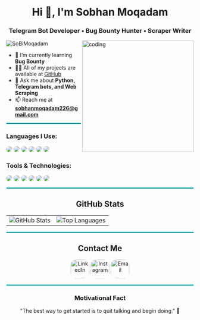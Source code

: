 <h1 align="center">Hi 👋, I'm Sobhan Moqadam</h1>
<h3 align="center" style="#00F5FF">Telegram Bot Developer • Bug Bounty Hunter • Scraper Writer</h3>

<img align="right" alt="coding" width="300" src="https://mir-s3-cdn-cf.behance.net/project_modules/hd/06f21a161921919.63cd7887d0a70.gif">

<p align="left">
  <img src="https://komarev.com/ghpvc/?username=SoBiMoqadam&label=Profile%20views&color=00F5FF&style=flat" alt="SoBiMoqadam" />
</p>

- 🌱 I’m currently learning **Bug Bounty**
- 👨‍💻 All of my projects are available at [GitHub](https://github.com/SoBiMoqadam)
- 💬 Ask me about **Python, Telegram bots, and Web Scraping**
- 📫 Reach me at **sobhanmoqadam226@gmail.com**

<hr style="border: 1px solid #00F5FF;" />

<h3 align="left">Languages I Use:</h3>
<p align="left">
  <img src="https://img.shields.io/badge/Python-171717?style=for-the-badge&logo=python&logoColor=00F5FF" style="border-radius:15px"/>
  <img src="https://img.shields.io/badge/HTML5-171717?style=for-the-badge&logo=html5&logoColor=00F5FF" style="border-radius:15px"/>
  <img src="https://img.shields.io/badge/CSS3-171717?style=for-the-badge&logo=css&logoColor=00F5FF" style="border-radius:15px"/>
  <img src="https://img.shields.io/badge/JavaScript-171717?style=for-the-badge&logo=javascript&logoColor=00F5FF" style="border-radius:15px"/>
  <img src="https://img.shields.io/badge/Go-171717?style=for-the-badge&logo=go&logoColor=00F5FF" style="border-radius:15px"/>
  <img src="https://img.shields.io/badge/Lua-171717?style=for-the-badge&logo=lua&logoColor=00F5FF" style="border-radius:15px"/>
</p>

<h3 align="left">Tools & Technologies:</h3>
<p align="left">
  <img src="https://img.shields.io/badge/Linux-171717?style=for-the-badge&logo=linux&logoColor=00F5FF" style="border-radius:15px"/>
  <img src="https://img.shields.io/badge/Kali Linux-171717?style=for-the-badge&logo=linux&logoColor=00F5FF" style="border-radius:15px"/>
  <img src="https://img.shields.io/badge/Git-171717?style=for-the-badge&logo=git&logoColor=00F5FF" style="border-radius:15px"/>
  <img src="https://img.shields.io/badge/MySQL-171717?style=for-the-badge&logo=mysql&logoColor=00F5FF" style="border-radius:15px"/>
  <img src="https://img.shields.io/badge/NGINX-171717?style=for-the-badge&logo=nginx&logoColor=00F5FF" style="border-radius:15px"/>
  <img src="https://img.shields.io/badge/Apache-171717?style=for-the-badge&logo=apache&logoColor=00F5FF" style="border-radius:15px"/>
</p>

<hr style="border: 1px solid #00F5FF;" />

<h2 align="center">GitHub Stats</h2>
<table align="center">
  <tr>
    <td align="center">
      <img src="https://github-readme-stats.vercel.app/api?username=SoBiMoqadam&show_icons=true&count_private=true&theme=dark&hide_border=true&bg_color=171717&title_color=00F5FF&icon_color=00F5FF&text_color=ffffff" alt="GitHub Stats"/>
    </td>
    <td align="center">
      <img src="https://github-readme-stats.vercel.app/api/top-langs/?username=SoBiMoqadam&langs_count=10&layout=compact&theme=dark&hide_border=true&bg_color=171717&title_color=00F5FF&icon_color=00F5FF&text_color=ffffff&count_private=true" alt="Top Languages"/>
    </td>
  </tr>
</table>

<hr style="border: 1px solid #00F5FF;" />

<h2 align="center">Contact Me</h2>
<p align="center">
  <a href="https://linkedin.com/in/sobhanmoqadam"><img src="https://img.shields.io/badge/LinkedIn-171717?style=for-the-badge&logo=linkedin&logoColor=00F5FF" style="border-radius:15px; height:50px;" alt="LinkedIn"></a>
  <a href="https://instagram.com/cyber_nest"><img src="https://img.shields.io/badge/Instagram-171717?style=for-the-badge&logo=instagram&logoColor=00F5FF" style="border-radius:15px; height:50px;" alt="Instagram"></a>
  <a href="mailto:sobhanmoqadam226@gmail.com"><img src="https://img.shields.io/badge/Email-171717?style=for-the-badge&logo=gmail&logoColor=00F5FF" style="border-radius:15px; height:50px;" alt="Email"></a>
</p>

<hr style="border: 1px solid #00F5FF;" />

<h3 align="center">Motivational Fact</h3>
<p align="center">"The best way to get started is to quit talking and begin doing." 💪</p>
